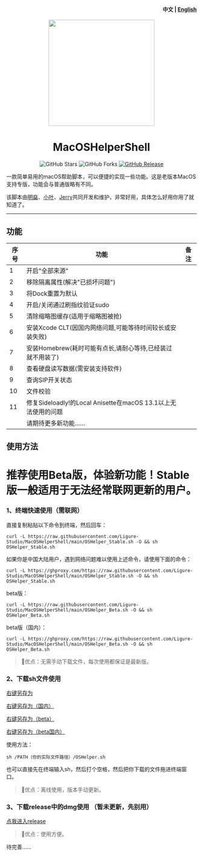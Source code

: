 <h4 align="right"><strong>中文</strong> | <a href="https://github.com/Ligure-Studio/MacOSHelperShell/blob/main/README_EN.md">English</a></h4>
<p align="center">
    <img src="./assets/logo.jpg" width=280/>
</p>
<h1 align="center">MacOSHelperShell</h1>
<div align="center">   
  <img src="https://img.shields.io/github/stars/Ligure-Studio/MacOSHelperShell-OldSupport?label=Stars" alt="GitHub Stars"/>
  <img src="https://img.shields.io/github/forks/Ligure-Studio/MacOSHelperShell-OldSupport?label=Forks" alt="GitHub Forks"/> 
  <a href="https://github.com/Ligure-Studio/MacOSHelperShell-OldSupport/releases" target="_blank">
    <img src="https://img.shields.io/github/v/release/Ligure-Studio/MacOSHelperShell?display_name=tag" alt="GitHub Release"/></a>
</div>





一款简单易用的macOS帮助脚本，可以便捷的实现一些功能。这是老版本MacOS支持专版，功能会与普通版略有不同。

该脚本由[明燊](https://github.com/FANChenjia)、[小叶](https://github.com/yeenjie123456)、[Jerry](https://github.com/Jerry-XU1010)共同开发和维护，非常好用，具体怎么好用你用了就知道了。

---

## 功能

| 序号 | 功能                                                         | 备注 |
| ---- | ------------------------------------------------------------ | ---- |
| 1    | 开启"全部来源"                                               |      |
| 2    | 移除隔离属性(解决"已损坏问题")                               |      |
| 3    | 将Dock重置为默认                                             |      |
| 4    | 开启/关闭通过刷指纹验证sudo                                  |      |
| 5    | 清除缩略图缓存(适用于缩略图被抢)                             |      |
| 6    | 安装Xcode CLT(因国内网络问题,可能等待时间较长或安装失败)     |      |
| 7    | 安装Homebrew(耗时可能有点长,请耐心等待,已经装过就不用装了)   |      |
| 8    | 查看硬盘读写数据(需安装支持软件)                             |      |
| 9    | 查询SIP开关状态                                              |      |
| 10   | 文件校验                                                     |      |
| 11   | 修复Sideloadly!的Local Anisette在macOS 13.1以上无法使用的问题 |      |
|      | 请期待更多新功能……                                           |      |



## 使用方法
# 推荐使用Beta版，体验新功能！Stable版一般适用于无法经常联网更新的用户。

### 1、终端快速使用（需联网）

直接复制粘贴以下命令到终端，然后回车：


```shell
curl -L https://raw.githubusercontent.com/Ligure-Studio/MacOSHelperShell/main/OSHelper_Stable.sh -O && sh OSHelper_Stable.sh
```

如果你是中国大陆用户，遇到网络问题难以使用上述命令，请使用下面的命令：

```shell
curl -L https://ghproxy.com/https://raw.githubusercontent.com/Ligure-Studio/MacOSHelperShell/main/OSHelper_Stable.sh -O && sh OSHelper_Stable.sh
```

beta版：


```shell
curl -L https://raw.githubusercontent.com/Ligure-Studio/MacOSHelperShell/main/OSHelper_Beta.sh -O && sh OSHelper_Beta.sh
```

beta版（国内）：


```shell
curl -L https://ghproxy.com/https://raw.githubusercontent.com/Ligure-Studio/MacOSHelperShell/main/OSHelper_Beta.sh -O && sh OSHelper_Beta.sh
```

>🚀优点：无需手动下载文件，每次使用都保证是最新版。

### 2、下载sh文件使用

[右键另存为](https://raw.githubusercontent.com/Ligure-Studio/MacOSHelperShell/main/OSHelper_Stable.sh)

[右键另存为（国内）](https://ghproxy.com/https://raw.githubusercontent.com/Ligure-Studio/MacOSHelperShell/main/OSHelper_Stable.sh)

[右键另存为（beta）](https://raw.githubusercontent.com/Ligure-Studio/MacOSHelperShell/main/OSHelper_Beta.sh)

[右键另存为（beta国内）](https://raw.githubusercontent.com/Ligure-Studio/MacOSHelperShell/main/OSHelper_Beta.sh)

使用方法：

```shell
sh /PATH（你的实际文件路径）/OSHelper.sh
```

也可以直接先在终端输入sh，然后打个空格，然后把你下载的文件拖进终端窗口。

>🚀优点：离线使用，版本手动更新。

### 3、下载release中的dmg使用 **（暂未更新，先别用）**

[点我进入release](https://github.com/Ligure-Studio/MacOSHelperShell/releases)

>🚀优点：使用方便。

待完善……
